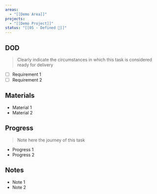 ```yaml
---
areas:
  - "[[Demo Area]]"
projects:
  - "[[Demo Project]]"
status: "[[05 - Defined 🔵]]"
---
```

## DOD

> Clearly indicate the circumstances in which this task is considered ready for delivery

- [ ] Requirement 1
- [ ] Requirement 2
## Materials

- Material 1
- Material 2
## Progress

> Note here the journey of this task

- Progress 1
- Progress 2
## Notes

- Note 1
- Note 2